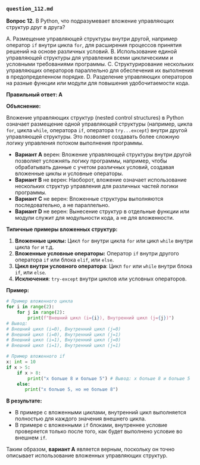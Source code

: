 ###  `question_112.md`

**Вопрос 12.** В Python, что подразумевает вложение управляющих структур друг в друга?

A. Размещение управляющей структуры внутри другой, например оператор `if` внутри цикла `for`, для расширения процессов принятия решений на основе различных условий.
B. Использование единой управляющей структуры для управления всеми циклическими и условными требованиями программы.
C. Структурирование нескольких управляющих операторов параллельно для обеспечения их выполнения в предопределенном порядке.
D. Разделение управляющих операторов на разные функции или модули для повышения удобочитаемости кода.

**Правильный ответ: A**

**Объяснение:**

Вложение управляющих структур (nested control structures) в Python означает размещение одной управляющей структуры (например, цикла `for`, цикла `while`, оператора `if`, оператора `try...except`) внутри другой управляющей структуры. Это позволяет создавать более сложную логику управления потоком выполнения программы.

*   **Вариант A** верен: Вложение управляющей структуры внутри другой позволяет усложнять логику программы, например, чтобы обрабатывать данные с учетом различных условий, создавая вложенные циклы и условные операторы.
*   **Вариант B** не верен: Наоборот, вложение означает использование нескольких структур управления для различных частей логики программы.
*   **Вариант C** не верен: Вложенные структуры выполняются последовательно, а не параллельно.
*   **Вариант D** не верен: Вынесение структур в отдельные функции или модули служит для модульности кода, а не для вложенности.

**Типичные примеры вложенных структур:**

1.  **Вложенные циклы:** Цикл `for` внутри цикла `for` или цикл `while` внутри цикла `for` и т.д.
2.  **Вложенные условные операторы:** Оператор `if` внутри другого оператора `if` или блока `elif`, или `else`.
3. **Цикл внутри условного оператора**:  Цикл `for` или `while` внутри блока `if`, или `else`.
4. **Исключения**: `try-except` внутри циклов или условных операторов.

**Пример:**
```python
# Пример вложенного цикла
for i in range(2):
    for j in range(2):
        print(f"Внешний цикл (i={i}), Внутренний цикл (j={j})")
# Вывод:
# Внешний цикл (i=0), Внутренний цикл (j=0)
# Внешний цикл (i=0), Внутренний цикл (j=1)
# Внешний цикл (i=1), Внутренний цикл (j=0)
# Внешний цикл (i=1), Внутренний цикл (j=1)

# Пример вложенного if
x: int = 10
if x > 5:
    if x > 8:
        print("x больше 8 и больше 5") # Вывод: x больше 8 и больше 5
    else:
       print("x больше 5, но не больше 8")
```
**В результате:**
* В примере с вложенными циклами, внутренний цикл выполняется полностью для каждого значения внешнего цикла.
*  В примере с вложенными `if`  блоками,  внутреннее условие проверяется только после того, как будет выполнено условие во внешнем `if`.

Таким образом, **вариант A** является верным, поскольку он точно описывает использование вложенных управляющих структур.
